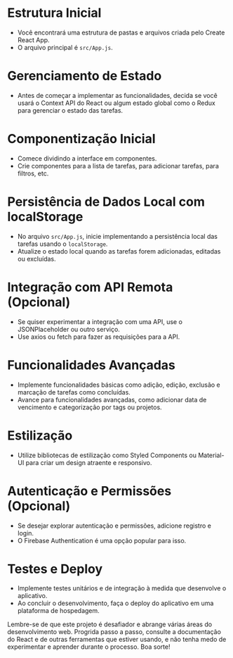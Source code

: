 # Estrutura Inicial
- Você encontrará uma estrutura de pastas e arquivos criada pelo Create React App.
- O arquivo principal é `src/App.js`.

# Gerenciamento de Estado
- Antes de começar a implementar as funcionalidades, decida se você usará o Context API do React ou algum estado global como o Redux para gerenciar o estado das tarefas.

# Componentização Inicial
- Comece dividindo a interface em componentes.
- Crie componentes para a lista de tarefas, para adicionar tarefas, para filtros, etc.

# Persistência de Dados Local com localStorage
- No arquivo `src/App.js`, inicie implementando a persistência local das tarefas usando o `localStorage`.
- Atualize o estado local quando as tarefas forem adicionadas, editadas ou excluídas.

# Integração com API Remota (Opcional)
- Se quiser experimentar a integração com uma API, use o JSONPlaceholder ou outro serviço.
- Use axios ou fetch para fazer as requisições para a API.

# Funcionalidades Avançadas
- Implemente funcionalidades básicas como adição, edição, exclusão e marcação de tarefas como concluídas.
- Avance para funcionalidades avançadas, como adicionar data de vencimento e categorização por tags ou projetos.

# Estilização
- Utilize bibliotecas de estilização como Styled Components ou Material-UI para criar um design atraente e responsivo.

# Autenticação e Permissões (Opcional)
- Se desejar explorar autenticação e permissões, adicione registro e login.
- O Firebase Authentication é uma opção popular para isso.

# Testes e Deploy
- Implemente testes unitários e de integração à medida que desenvolve o aplicativo.
- Ao concluir o desenvolvimento, faça o deploy do aplicativo em uma plataforma de hospedagem.

Lembre-se de que este projeto é desafiador e abrange várias áreas do desenvolvimento web. Progrida passo a passo, consulte a documentação do React e de outras ferramentas que estiver usando, e não tenha medo de experimentar e aprender durante o processo. Boa sorte!
